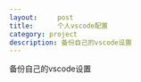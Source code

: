 ```yaml
---
layout:     post
title:      个人vscode配置
category: project
description: 备份自己的vscode设置
---
```


备份自己的vscode设置

